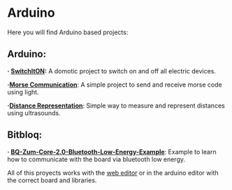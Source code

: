 # Arduino

Here you will find Arduino based projects:

## Arduino:

**· [SwitchItON](https://github.com/Jkutkut/SwitchItON):** A domotic project to switch on and off all electric devices.

**·[Morse Communication](https://github.com/Jkutkut/Arduino-Morse_Communication)**: A simple project to send and receive morse code using light.

**·[Distance Representation](https://github.com/Jkutkut/Arduino-Distance_Representation)**: Simple way to measure and represent distances using ultrasounds.

<!-- **·[]()**:  -->
<!-- **·[]()**:  -->
<!-- **·[]()**:  -->
<!-- **·[]()**:  -->

## Bitbloq:
**· [BQ-Zum-Core-2.0-Bluetooth-Low-Energy-Example](https://github.com/Jkutkut/BQ-Zum-Core-2.0-Bluetooth-Low-Energy-Example)**: Example to learn how to communicate with the board via bluetooth low energy.


All of this proyects works with the [web editor](https://bitbloq.bq.com/) or in the arduino editor with the correct board and libraries.
